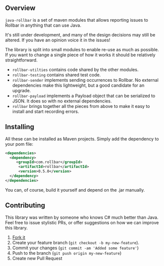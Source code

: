 ## Overview

`java-rollbar` is a set of maven modules that allows reporting issues to
Rollbar in anything that can use Java.

It's still under development, and many of the design decisions may still
be altered. If you have an opinion voice it in the issues!

The library is split into small modules to enable re-use as much as
possible. If you want to change a single piece of how it works it should
be relatively straightforward.

 * `rollbar-utilties` contains code shared by the other modules.
 * `rollbar-testing` contains shared test code.
 * `rollbar-sender` implements sending occurrences to Rollbar. No external
   dependencies make this lightweight, but a good candidate for an
   upgrade.
 * `rollbar-payload` implements a Payload object that can be serialized to
   JSON. It does so with no external dependencies.
 * `rollbar` brings together all the pieces from above to make it easy to
   install and start recording errors.

 ## Installing

 All these can be installed as Maven projects. Simply add the
 dependency to your pom file:

 ```xml
 <dependencies>
   <dependency>
      <groupId>com.rollbar</groupId>
       <artifactId>rollbar</artifactId>
       <version>0.5.0</version>
   </dependency>
</dependencies>
 ```

You can, of course, build it yourself and depend on the .jar manually.

## Contributing

This library was written by someone who knows C# much better than Java. Feel free to issue stylistic PRs, or offer
suggestions on how we can improve this library.

1. [Fork it](https://github.com/rollbar/rollbar-java)
2. Create your feature branch (```git checkout -b my-new-feature```).
3. Commit your changes (```git commit -am 'Added some feature'```)
4. Push to the branch (```git push origin my-new-feature```)
5. Create new Pull Request